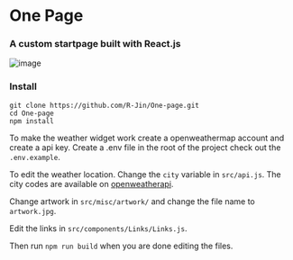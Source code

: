 # One Page
### A custom startpage built with React.js
![image](https://user-images.githubusercontent.com/52547912/144872405-26624da8-72de-4126-ac08-f7e4c7282bf3.png)

### Install
```
git clone https://github.com/R-Jin/One-page.git
cd One-page
npm install
```
To make the weather widget work create a openweathermap account and create a api key. Create a .env file in the root of the project check out the `.env.example`.

To edit the weather location. Change the `city` variable in `src/api.js`. The city codes are available on [openweatherapi](https://openweathermap.org/).

Change artwork in `src/misc/artwork/` and change the file name to `artwork.jpg`.

Edit the links in `src/components/Links/Links.js`.

Then run `npm run build` when you are done editing the files.
